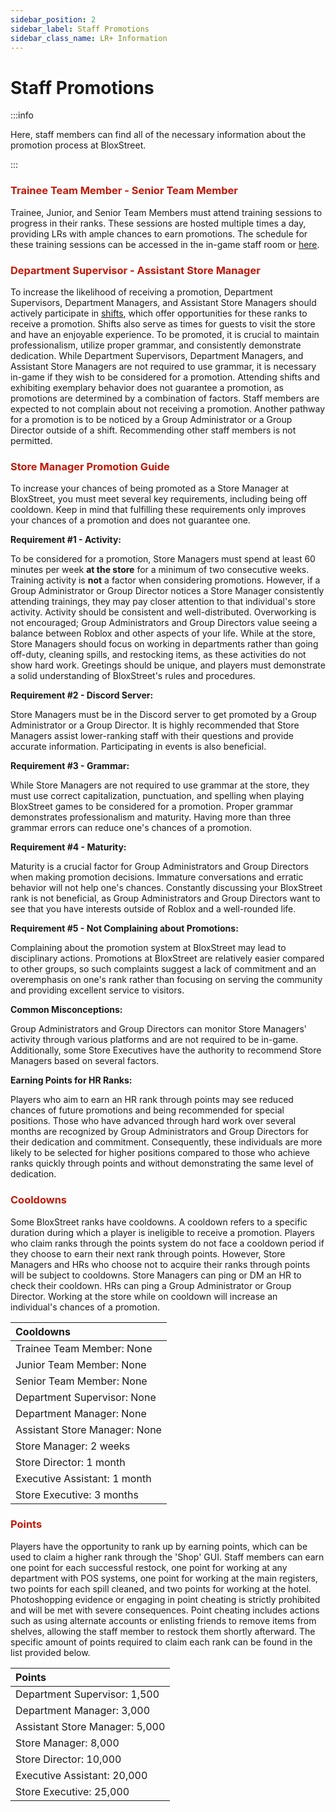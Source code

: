 ```yaml
---
sidebar_position: 2
sidebar_label: Staff Promotions
sidebar_class_name: LR+ Information
---
```


# Staff Promotions

:::info

Here, staff members can find all of the necessary information about the promotion process at BloxStreet.

:::

### <font color="#C21807">Trainee Team Member - Senior Team Member</font>

Trainee, Junior, and Senior Team Members must attend training sessions to progress in their ranks. These sessions are hosted multiple times a day, providing LRs with ample chances to earn promotions. The schedule for these training sessions can be accessed in the in-game staff room or [here](https://discord.com/channels/323081832071561216/600732254502780928/1133663177549299794).

### <font color="#C21807">Department Supervisor - Assistant Store Manager</font>

To increase the likelihood of receiving a promotion, Department Supervisors, Department Managers, and Assistant Store Managers should actively participate in [shifts](https://discord.com/channels/323081832071561216/600732254502780928/1133663091784159253), which offer opportunities for these ranks to receive a promotion. Shifts also serve as times for guests to visit the store and have an enjoyable experience. To be promoted, it is crucial to maintain professionalism, utilize proper grammar, and consistently demonstrate dedication. While Department Supervisors, Department Managers, and Assistant Store Managers are not required to use grammar, it is necessary in-game if they wish to be considered for a promotion. Attending shifts and exhibiting exemplary behavior does not guarantee a promotion, as promotions are determined by a combination of factors. Staff members are expected to not complain about not receiving a promotion. Another pathway for a promotion is to be noticed by a Group Administrator or a Group Director outside of a shift. Recommending other staff members is not permitted.

### <font color="#C21807">Store Manager Promotion Guide</font>
To increase your chances of being promoted as a Store Manager at BloxStreet, you must meet several key requirements, including being off cooldown. Keep in mind that fulfilling these requirements only improves your chances of a promotion and does not guarantee one.

**Requirement #1 - Activity:**

To be considered for a promotion, Store Managers must spend at least 60 minutes per week **at the store** for a minimum of two consecutive weeks. Training activity is **not** a factor when considering promotions. However, if a Group Administrator or Group Director notices a Store Manager consistently attending trainings, they may pay closer attention to that individual's store activity.  Activity should be consistent and well-distributed. Overworking is not encouraged; Group Administrators and Group Directors value seeing a balance between Roblox and other aspects of your life. While at the store, Store Managers should focus on working in departments rather than going off-duty, cleaning spills, and restocking items, as these activities do not show hard work. Greetings should be unique, and players must demonstrate a solid understanding of BloxStreet's rules and procedures.

**Requirement #2 - Discord Server:**

Store Managers must be in the Discord server to get promoted by a Group Administrator or a Group Director. It is highly recommended that Store Managers assist lower-ranking staff with their questions and provide accurate information. Participating in events is also beneficial.

**Requirement #3 - Grammar:**

While Store Managers are not required to use grammar at the store, they must use correct capitalization, punctuation, and spelling when playing BloxStreet games to be considered for a promotion. Proper grammar demonstrates professionalism and maturity. Having more than three grammar errors can reduce one's chances of a promotion.

**Requirement #4 - Maturity:**

Maturity is a crucial factor for Group Administrators and Group Directors when making promotion decisions. Immature conversations and erratic behavior will not help one's chances. Constantly discussing your BloxStreet rank is not beneficial, as Group Administrators and Group Directors want to see that you have interests outside of Roblox and a well-rounded life.

**Requirement #5 - Not Complaining about Promotions:**

Complaining about the promotion system at BloxStreet may lead to disciplinary actions. Promotions at BloxStreet are relatively easier compared to other groups, so such complaints suggest a lack of commitment and an overemphasis on one's rank rather than focusing on serving the community and providing excellent service to visitors.

**Common Misconceptions:**

Group Administrators and Group Directors can monitor Store Managers' activity through various platforms and are not required to be in-game. Additionally, some Store Executives have the authority to recommend Store Managers based on several factors.

**Earning Points for HR Ranks:**

Players who aim to earn an HR rank through points may see reduced chances of future promotions and being recommended for special positions. Those who have advanced through hard work over several months are recognized by Group Administrators and Group Directors for their dedication and commitment. Consequently, these individuals are more likely to be selected for higher positions compared to those who achieve ranks quickly through points and without demonstrating the same level of dedication.

### <font color="#C21807">Cooldowns</font>

Some BloxStreet ranks have cooldowns. A cooldown refers to a specific duration during which a player is ineligible to receive a promotion. Players who claim ranks through the points system do not face a cooldown period if they choose to earn their next rank through points. However, Store Managers and HRs who choose not to acquire their ranks through points will be subject to cooldowns. Store Managers can ping or DM an HR to check their cooldown. HRs can ping a Group Administrator or Group Director. Working at the store while on cooldown will increase an individual's chances of a promotion.


| Cooldowns |
|:----------|
| Trainee Team Member: None |
| Junior Team Member: None |
| Senior Team Member: None |
| Department Supervisor: None |
| Department Manager: None |
| Assistant Store Manager: None |
| Store Manager: 2 weeks |
| Store Director: 1 month |
| Executive Assistant: 1 month |
| Store Executive: 3 months |


### <font color="#C21807">Points</font>

Players have the opportunity to rank up by earning points, which can be used to claim a higher rank through the 'Shop' GUI. Staff members can earn one point for each successful restock, one point for working at any department with POS systems, one point for working at the main registers, two points for each spill cleaned, and two points for working at the hotel. Photoshopping evidence or engaging in point cheating is strictly prohibited and will be met with severe consequences. Point cheating includes actions such as using alternate accounts or enlisting friends to remove items from shelves, allowing the staff member to restock them shortly afterward. The specific amount of points required to claim each rank can be found in the list provided below.

| Points |
|:----------|
| Department Supervisor: 1,500 |
| Department Manager: 3,000 |
| Assistant Store Manager: 5,000 |
| Store Manager: 8,000 |
| Store Director: 10,000 |
| Executive Assistant: 20,000 |
| Store Executive: 25,000 |
